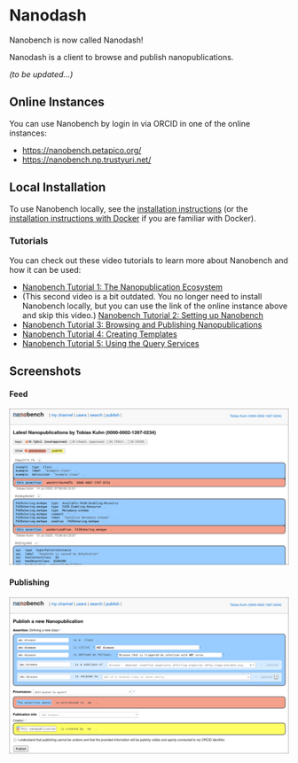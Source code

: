 Nanodash
========

Nanobench is now called Nanodash!

Nanodash is a client to browse and publish nanopublications.

_(to be updated...)_

## Online Instances

You can use Nanobench by login in via ORCID in one of the online instances:

- https://nanobench.petapico.org/
- https://nanobench.np.trustyuri.net/


## Local Installation

To use Nanobench locally, see the [installation instructions](INSTALL.md) (or the [installation instructions with Docker](INSTALL-with-Docker.md) if you are familiar with Docker).


### Tutorials

You can check out these video tutorials to learn more about Nanobench and how it can be used:

- [Nanobench Tutorial 1: The Nanopublication Ecosystem](https://youtu.be/wPAd9wPkvEg)
- (This second video is a bit outdated. You no longer need to install Nanobench locally, but you can use the link of the online instance above and skip this video.)
  [Nanobench Tutorial 2: Setting up Nanobench](https://youtu.be/GG21BhzxaQk)
- [Nanobench Tutorial 3: Browsing and Publishing Nanopublications](https://youtu.be/-UB28HVEO38)
- [Nanobench Tutorial 4: Creating Templates](https://youtu.be/gQk8ItHr38U)
- [Nanobench Tutorial 5: Using the Query Services](https://youtu.be/U200GuqOBso)


## Screenshots

#### Feed

![screenshot 1](screenshot1.png)

#### Publishing

![screenshot 2](screenshot2.png)
